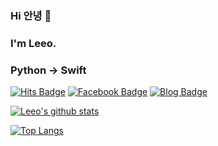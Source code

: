 ### Hi 안녕 🤗  
### I'm Leeo. 
### Python -> Swift


[![Hits Badge](https://hits.seeyoufarm.com/api/count/incr/badge.svg?url=https%3A%2F%2Fgithub.com%2FM1zz&count_bg=%23F7CAC9&title_bg=%2392A8D1&icon=swift.svg&icon_color=%23F7CAC9&title=hits&edge_flat=false)](https://hits.seeyoufarm.com)
[![Facebook Badge](https://img.shields.io/badge/-Facebook-92a8d1?logo=facebook&logoColor=white&link=https://www.facebook.com/YebinKimakaVIVI)](https://www.facebook.com/hyunho.lee.0705/)
[![Blog Badge](https://img.shields.io/badge/-Blog-92a8d1?logo=naver&logoColor=white&link=http://dev200ok.blogspot.com)](http://dev200ok.blogspot.com)

[![Leeo's github stats](https://github-readme-stats.vercel.app/api?username=M1zz&count_private=true&custom_title=Leeo's&nbsp;github&nbsp;👀&bg_color=30,92a8d1,f7cac9&title_color=fff&text_color=fff)](https://github.com/anuraghazra/github-readme-stats)  

[![Top Langs](https://github-readme-stats.vercel.app/api/top-langs/?username=M1zz&layout=compact&custom_title=My&nbsp;Language&nbsp;⌨️&bg_color=30,f7cac9,92a8d1&title_color=fff&text_color=fff)](https://github.com/anuraghazra/github-readme-stats)
